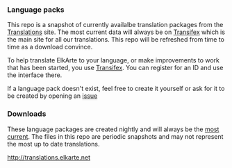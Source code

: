 ### Language packs

This repo is a snapshot of currently availalbe translation packages from the [Translations](http://translations.elkarte.net) site.  The most current data will always be on [Transifex](https://www.transifex.com/elkarte/elkarte) which is the main site for all our translations.  This repo will be refreshed from time to time as a download convince.

To help translate ElkArte to your language, or make improvements to work that has been started, you use [Transifex](https://www.transifex.com/elkarte/elkarte).  You can register for an ID and use the interface there.
 
If a language pack doesn't exist, feel free to create it yourself or ask for it to be created by opening an [issue](https://github.com/elkarte/languages/issues) 

### Downloads

These language packages are created nightly and will always be the [most current](http://translations.elkarte.net).  The files in this repo are periodic snapshots and may not represent the most up to date translations.

http://translations.elkarte.net

